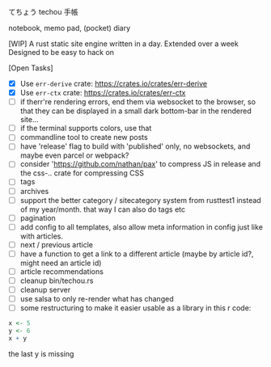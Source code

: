 てちょう
techou
手帳

notebook, memo pad, (pocket) diary 

[WIP]
A rust static site engine written in a day. 
Extended over a week
Designed to be easy to hack on

[Open Tasks]
- [x] Use `err-derive` crate: https://crates.io/crates/err-derive
- [x] Use `err-ctx` crate: https://crates.io/crates/err-ctx
- [ ] if therr're rendering errors, end them via websocket to the browser, so that they can be displayed in a small dark bottom-bar in the rendered site...
- [ ] if the terminal supports colors, use that
- [ ] commandline tool to create new posts
- [ ] have 'release' flag to build with 'published' only, no websockets, and maybe even parcel or webpack?
- [ ] consider 'https://github.com/nathan/pax' to compress JS in release and the css-.. crate for compressing CSS
- [ ] tags
- [ ] archives
- [ ] support the better category / sitecategory system from rusttest1 instead of my year/month. that way I can also do tags etc
- [ ] pagination
- [ ] add config to all templates, also allow meta information in config just like with articles.
- [ ] next / previous article
- [ ] have a function to get a link to a different article (maybe by article id?, might need an article id)
- [ ] article recommendations
- [ ] cleanup bin/techou.rs
- [ ] cleanup server
- [ ] use salsa to only re-render what has changed
- [ ] some restructuring to make it easier usable as a library
in this r code:
``` R
x <- 5
y <- 6
x + y
```
the last y is missing
